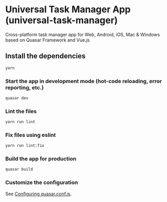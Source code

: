 # Universal Task Manager App (universal-task-manager)

Cross-platform task manager app for Web, Android, iOS, Mac & Windows based on Quasar Framework and Vue.js

## Install the dependencies
```bash
yarn
```

### Start the app in development mode (hot-code reloading, error reporting, etc.)
```bash
quasar dev
```

### Lint the files
```bash
yarn run lint
```

### Fix files using eslint
```bash
yarn run lint:fix
```

### Build the app for production
```bash
quasar build
```

### Customize the configuration
See [Configuring quasar.conf.js](https://quasar.dev/quasar-cli/quasar-conf-js).

